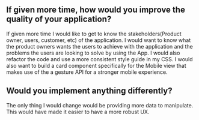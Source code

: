 ## If given more time, how would you improve the quality of your application?

If given more time I would like to get to know the stakeholders(Product owner, users, customer, etc) of the application. I would want to know what the product owners wants the users to achieve with the application and the problems the users are looking to solve by using the App. I would also refactor the code and use a more consistent style guide in my CSS. I would also want to build a card component specifically for the Mobile view that makes use of the a gesture API for a stronger mobile experience.

## Would you implement anything differently?

The only thing I would change would be providing more data to manipulate. This would have made it easier to have a more robust UX.
